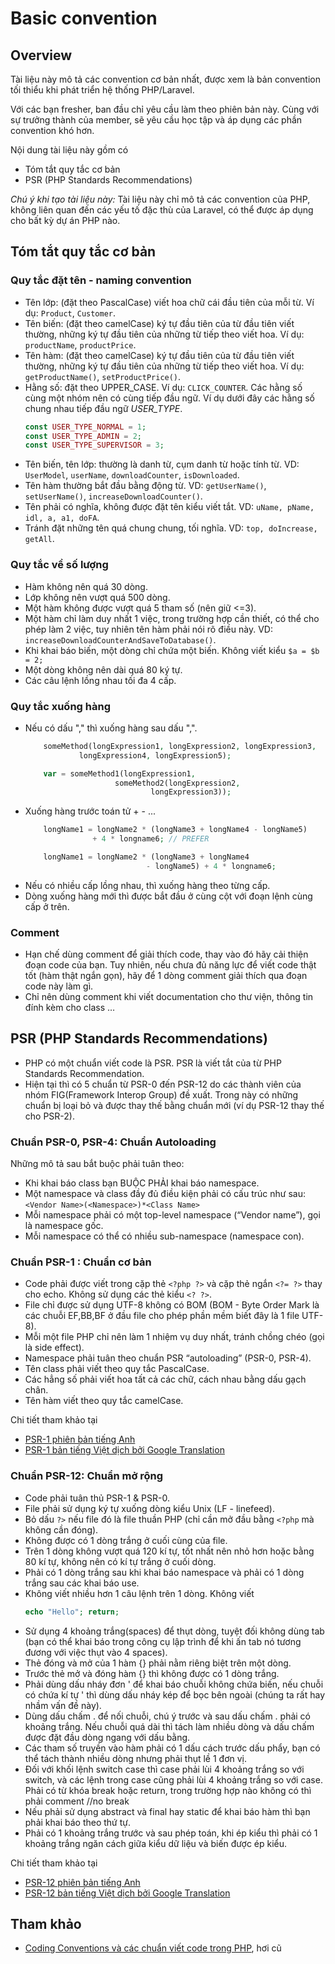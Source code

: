 # Basic convention

## Overview

Tài liệu này mô tả các convention cơ bản nhất, được xem là bản convention tối thiểu khi phát triển hệ thống PHP/Laravel.

Với các bạn fresher, ban đầu chỉ yêu cầu làm theo phiên bản này. Cùng với sự trưởng thành của member, sẽ yêu cầu học tập và áp dụng các phần convention khó hơn.

Nội dung tài liệu này gồm có
* Tóm tắt quy tắc cơ bản
* PSR (PHP Standards Recommendations)

*Chú ý khi tạo tài liệu này:* Tài liệu này chỉ mô tả các convention của PHP, không liên quan đến các yếu tố đặc thù của Laravel, có thể được áp dụng cho bất kỳ dự án PHP nào.

## Tóm tắt quy tắc cơ bản

### Quy tắc đặt tên - naming convention

* Tên lớp: (đặt theo PascalCase) viết hoa chữ cái đầu tiên của mỗi từ.
    Ví dụ: `Product`, `Customer`.
* Tên biến: (đặt theo camelCase) ký tự đầu tiên của từ đầu tiên viết thường, những ký tự đầu tiên của những từ tiếp theo viết hoa.
    Ví dụ: `productName`, `productPrice`.
* Tên hàm: (đặt theo camelCase) ký tự đầu tiên của từ đầu tiên viết thường, những ký tự đầu tiên của những từ tiếp theo viết hoa.
    Ví dụ: `getProductName()`, `setProductPrice()`.
* Hằng số: đặt theo UPPER_CASE. Ví dụ: `CLICK_COUNTER`. Các hằng số cùng một nhóm nên có cùng tiếp đầu ngữ. Ví dụ dưới đây các hằng số chung nhau tiếp đầu ngữ *USER_TYPE*.
    ```php
    const USER_TYPE_NORMAL = 1;
    const USER_TYPE_ADMIN = 2;
    const USER_TYPE_SUPERVISOR = 3;
    ```
* Tên biến, tên lớp: thường là danh từ, cụm danh từ hoặc tính từ. VD: `UserModel`, `userName`, `downloadCounter`, `isDownloaded`.
* Tên hàm thường bắt đầu bằng động từ. VD: `getUserName()`, `setUserName()`, `increaseDownloadCounter()`.
* Tên phải có nghĩa, không được đặt tên kiểu viết tắt. VD: `uName, pName, idl, a, a1, doFA`.
* Tránh đặt những tên quá chung chung, tối nghĩa. VD: `top, doIncrease, getAll`.

### Quy tắc về số lượng

* Hàm không nên quá 30 dòng.
* Lớp không nên vượt quá 500 dòng.
* Một hàm không được vượt quá 5 tham số (nên giữ <=3).
* Một hàm chỉ làm duy nhất 1 việc, trong trường hợp cần thiết, có thể cho phép làm 2 việc, tuy nhiên tên hàm phải nói rõ điều này. VD: `increaseDownloadCounterAndSaveToDatabase()`.
* Khi khai báo biến, một dòng chỉ chứa một biến. Không viết kiểu `$a = $b = 2;`
* Một dòng không nên dài quá 80 ký tự.
* Các câu lệnh lồng nhau tối đa 4 cấp.

### Quy tắc xuống hàng

* Nếu có dấu "," thì xuống hàng sau dấu ",".
    ```php
        someMethod(longExpression1, longExpression2, longExpression3,
                longExpression4, longExpression5);

        var = someMethod1(longExpression1,
                        someMethod2(longExpression2,
                                longExpression3));
    ```
* Xuống hàng trước toán tử + - ...
    ```php
        longName1 = longName2 * (longName3 + longName4 - longName5)
                   + 4 * longname6; // PREFER

        longName1 = longName2 * (longName3 + longName4
                               - longName5) + 4 * longname6;
    ```
* Nếu có nhiều cấp lồng nhau, thì xuống hàng theo từng cấp.
* Dòng xuống hàng mới thì được bắt đầu ở cùng cột với đoạn lệnh cùng cấp ở trên.

### Comment

* Hạn chế dùng comment để giải thích code, thay vào đó hãy cải thiện đoạn code của bạn.
    Tuy nhiên, nếu chưa đủ năng lực để viết code thật tốt (hàm thật ngắn gọn), hãy để 1 dòng comment giải thích qua đoạn code này làm gì.
* Chỉ nên dùng comment khi viết documentation cho thư viện, thông tin đính kèm cho class …

## PSR (PHP Standards Recommendations)

* PHP có một chuẩn viết code là PSR. PSR là viết tắt của từ PHP Standards Recommendation.
* Hiện tại thì có 5 chuẩn từ PSR-0 đến PSR-12 do các thành viên của nhóm FIG(Framework Interop Group) đề xuất. Trong này có những chuẩn bị loại bỏ và được thay thế bằng chuẩn mới (ví dụ PSR-12 thay thế cho PSR-2).

### Chuẩn PSR-0, PSR-4: Chuẩn Autoloading

Những mô tả sau bắt buộc phải tuân theo:

* Khi khai báo class bạn BUỘC PHẢI khai báo namespace.
* Một namespace và class đầy đủ điều kiện phải có cấu trúc như sau: `<Vendor Name>(<Namespace>)*<Class Name>`
* Mỗi namespace phải có một top-level namespace (“Vendor name”), gọi là namespace gốc.
* Mỗi namespace có thể có nhiều sub-namespace (namespace con).

### Chuẩn PSR-1 : Chuẩn cơ bản

* Code phải được viết trong cặp thẻ `<?php ?>` và cặp thẻ ngắn `<?= ?>` thay cho echo. Không sử dụng các thẻ kiểu `<? ?>`.
* File chỉ được sử dụng UTF-8 không có BOM (BOM - Byte Order Mark là các chuỗi EF,BB,BF ở đầu file cho phép phần mềm biết đây là 1 file UTF-8).
* Mỗi một file PHP chỉ nên làm 1 nhiệm vụ duy nhất, tránh chồng chéo (gọi là side effect).
* Namespace phải tuân theo chuẩn PSR “autoloading” (PSR-0, PSR-4).
* Tên class phải viết theo quy tắc PascalCase.
* Các hẳng số phải viết hoa tất cả các chữ, cách nhau bằng dấu gạch chân.
* Tên hàm viết theo quy tắc camelCase.

Chi tiết tham khảo tại

* [PSR-1 phiên bản tiếng Anh](https://www.php-fig.org/psr/psr-1/)
* [PSR-1 bản tiếng Việt dịch bởi Google Translation](https://www-php--fig-org.translate.goog/psr/psr-1/?_x_tr_sl=en&_x_tr_tl=vi&_x_tr_hl=ja&_x_tr_pto=wapp)

### Chuẩn PSR-12: Chuẩn mở rộng

* Code phải tuân thủ PSR-1 & PSR-0.
* File phải sử dụng ký tự xuống dòng kiểu Unix (LF - linefeed).
* Bỏ dấu `?>` nếu file đó là file thuần PHP (chỉ cần mở đầu bằng `<?php` mà không cần đóng).
* Không được có 1 dòng trắng ở cuối cùng của file.
* Trên 1 dòng không vượt quá 120 kí tự, tốt nhất nên nhỏ hơn hoặc bằng 80 kí tự, không nên có kí tự trắng ở cuối dòng.
* Phải có 1 dòng trắng sau khi khai báo namespace và phải có 1 dòng trắng sau các khai báo use.
* Không viết nhiều hơn 1 câu lệnh trên 1 dòng. Không viết
    ```php
    echo "Hello"; return;
    ```
* Sử dụng 4 khoảng trắng(spaces) để thụt dòng, tuyệt đối không dùng tab (bạn có thể khai báo trong công cụ lập trình để khi ấn tab nó tương đương với việc thụt vào 4 spaces).
* Thẻ đóng và mở của 1 hàm {} phải nằm riêng biệt trên một dòng.
* Trước thẻ mở và đóng hàm {} thì không được có 1 dòng trắng.
* Phải dùng dấu nháy đơn ' để khai báo chuỗi không chứa biến, nếu chuỗi có chứa kí tự ' thì dùng dấu nháy kép để bọc bên ngoài (chúng ta rất hay nhầm vấn đề này).
* Dùng dấu chấm . để nối chuỗi, chú ý trước và sau dấu chấm . phải có khoảng trắng. Nếu chuỗi quá dài thì tách làm nhiều dòng và dấu chấm được đặt đầu dòng ngang với dấu bằng.
* Các tham số truyền vào hàm phải có 1 dấu cách trước dấu phẩy, bạn có thể tách thành nhiều dòng nhưng phải thụt lề 1 đơn vị.
* Đối với khối lệnh switch case thì case phải lùi 4 khoảng trắng so với switch, và các lệnh trong case cũng phải lùi 4 khoảng trắng so với case. Phải có từ khóa break hoặc return, trong trường hợp nào không có thì phải comment //no break
* Nếu phải sử dụng abstract và final hay static để khai báo hàm thì bạn phải khai báo theo thứ tự.
* Phải có 1 khoảng trắng trước và sau phép toán, khi ép kiểu thì phải có 1 khoảng trắng ngăn cách giữa kiểu dữ liệu và biến được ép kiểu.

Chi tiết tham khảo tại

* [PSR-12 phiên bản tiếng Anh](https://www.php-fig.org/psr/psr-12/)
* [PSR-12 bản tiếng Việt dịch bởi Google Translation](https://www-php--fig-org.translate.goog/psr/psr-12/?_x_tr_sl=en&_x_tr_tl=vi&_x_tr_hl=ja&_x_tr_pto=wapp)

## Tham khảo

* [Coding Conventions và các chuẩn viết code trong PHP](https://viblo.asia/p/coding-conventions-va-cac-chuan-viet-code-trong-php-naQZRbrGZvx), hơi cũ
